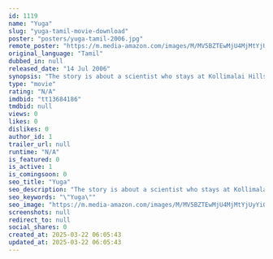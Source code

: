 ```yaml
---
id: 1119
name: "Yuga"
slug: "yuga-tamil-movie-download"
poster: "posters/yuga-tamil-2006.jpg"
remote_poster: "https://m.media-amazon.com/images/M/MV5BZTEwMjU4MjMtYjUyYi00MDZkLTlkZjgtNjJlMjI2NzFmZjBjXkEyXkFqcGdeQXVyMTA4NDIzMTY1._V1_SX300.jpg"
original_language: "Tamil"
dubbed_in: null
released_date: "14 Jul 2006"
synopsis: "The story is about a scientist who stays at Kollimalai Hills to find ways and means to tackle the rocks that are to fall from moon and destroy the earth. The problems that he encounters in his mission form the crux. It is a convol..."
type: "movie"
rating: "N/A"
imdbid: "tt13684186"
tmdbid: null
views: 0
likes: 0
dislikes: 0
author_id: 1
trailer_url: null
runtime: "N/A"
is_featured: 0
is_active: 1
is_comingsoon: 0
seo_title: "Yuga"
seo_description: "The story is about a scientist who stays at Kollimalai Hills to find ways and means to tackle the rocks that are to fall from moon and destroy the earth. The problems that he encounters in his mission form the crux. It is a convol..."
seo_keywords: "\"Yuga\""
seo_image: "https://m.media-amazon.com/images/M/MV5BZTEwMjU4MjMtYjUyYi00MDZkLTlkZjgtNjJlMjI2NzFmZjBjXkEyXkFqcGdeQXVyMTA4NDIzMTY1._V1_SX300.jpg"
screenshots: null
redirect_to: null
social_shares: 0
created_at: 2025-03-22 06:05:43
updated_at: 2025-03-22 06:05:43
---
```


